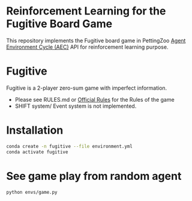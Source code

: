# Reinforcement Learning for the Fugitive Board Game
This repository implements the Fugitive board game in PettingZoo [Agent Environment Cycle (AEC)](https://pettingzoo.farama.org/api/aec/) API for reinforcement learning purpose. 

# Fugitive
Fugitive is a 2-player zero-sum game with imperfect information.
- Please see RULES.md or [Official Rules](https://docs.google.com/document/d/1GzGd9ekb38rxpj47YhAk0JHlNzXeI3LYYUq3ThgzPnU/edit?tab=t.0) for the Rules of the game
- SHIFT system/ Event system is not implemented.

# Installation
```bash
conda create -n fugitive --file environment.yml
conda activate fugitive
```

# See game play from random agent
```bash
python envs/game.py
```
